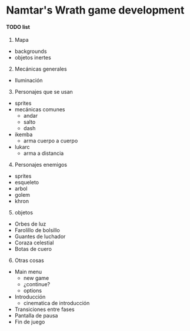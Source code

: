 # Namtar's Wrath game development

#### TODO list 
1. Mapa
  * backgrounds
  * objetos inertes

2. Mecánicas generales
  * Iluminación
  
3. Personajes que se usan
  * sprites
  * mecánicas comunes
    * andar
    * salto
    * dash
  * ikemba
    * arma cuerpo a cuerpo
  * lukarc
    * arma a distancia
  
4. Personajes enemigos
  * sprites
  * esqueleto
  * arbol
  * golem
  * khron

5. objetos
  * Orbes de luz
  * Farolillo de bolsillo
  * Guantes de luchador
  * Coraza celestial
  * Botas de cuero

6. Otras cosas
  * Main menu
    * new game
    * ¿continue?
    * options
  * Introducción
    * cinematica de introducción 
  * Transiciones entre fases
  * Pantalla de pausa
  * Fin de juego
 
  
